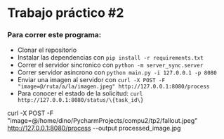 # Trabajo práctico #2

### Para correr este programa:

- Clonar el repositorio
- Instalar las dependencias con `pip install -r requirements.txt`
- Correr el servidor sincronico con `python -m server_sync.server`
- Correr servidor asincrono con `python main.py -i 127.0.0.1 -p 8080`
- Enviar una imagen al servidor con `curl -X POST -F "image=@/ruta/a/la/imagen.jpeg" http://127.0.0.1:8080/process`
- Para conocer el estado de la solicitud: `curl http://127.0.0.1:8080/status/\{task_id\}`

curl -X POST -F "image=@/home/dino/PycharmProjects/compu2/tp2/fallout.jpeg" http://127.0.0.1:8080/process --output processed_image.jpg

